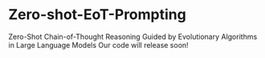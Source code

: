 # Zero-shot-EoT-Prompting
Zero-Shot Chain-of-Thought Reasoning Guided by Evolutionary Algorithms in Large Language Models
Our code will release soon!
